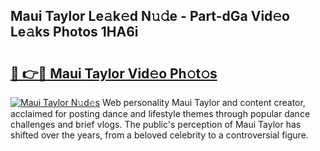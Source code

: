 ## Maui Taylor Le𝚊k𝚎d N𝚞𝚍e - Part-dGa Vid𝚎o Le𝚊ks Photos 1HA6i

# <h2><a href="http://fbdqgqf.evod.top/?m=Maui+Taylor">🔗 👉🔴 Maui Taylor Vid𝚎o Ph𝚘t𝚘s</a></h2>

[![Maui Taylor N𝚞d𝚎s](https://i.imgur.com/8V9OHl7.gif)](http://fbdqgqf.evod.top/?m=Maui+Taylor)
Web personality Maui Taylor and content creator, acclaimed for posting dance and lifestyle themes through popular dance challenges and brief vlogs. The public's perception of Maui Taylor has shifted over the years, from a beloved celebrity to a controversial figure. 
